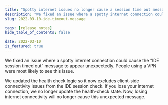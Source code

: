 ```yaml
---
title: "Spotty internet issues no longer cause a session time out message"
description: "We fixed an issue where a spotty internet connection could cause the “IDE session timed out” message to appear unexpectedly. People using a VPN were most likely to see this issue."
slug: 2022-03-10-ide-timeout-message

tags: [release notes]
hide_table_of_contents: false

date: 2022-03-10
is_featured: true
---
```



We fixed an issue where a spotty internet connection could cause the “IDE session timed out” message to appear unexpectedly. People using a VPN were most likely to see this issue.

We updated the health check logic so it now excludes client-side connectivity issues from the IDE session check. If you lose your internet connection, we no longer update the health-check state. Now, losing internet connectivity will no longer cause this unexpected message.

<LoomVideo id="fdb03d5192ee465ebdde08a9b53c15bd" />
